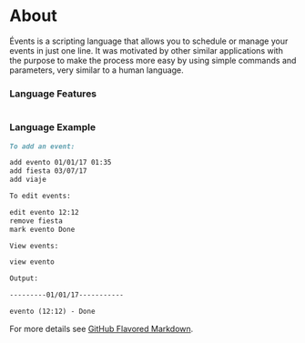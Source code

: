# About
Évents is a scripting language that allows you to schedule or manage your events in just one line. It was motivated by other similar applications with the purpose to make the process more easy by using simple commands and parameters, very similar to a human language.

### Language Features

```markdown


```


### Language Example

```markdown
To add an event: 

add ​evento 01/01/17 01:35
add ​fiesta 03/07/17
add ​viaje

To edit events:

edit ​evento 12:12
remove ​fiesta
mark ​evento Done

View events:

view ​evento

Output:

---------01/01/17-----------

evento (12:12) - Done
```

For more details see [GitHub Flavored Markdown](https://guides.github.com/features/mastering-markdown/).

